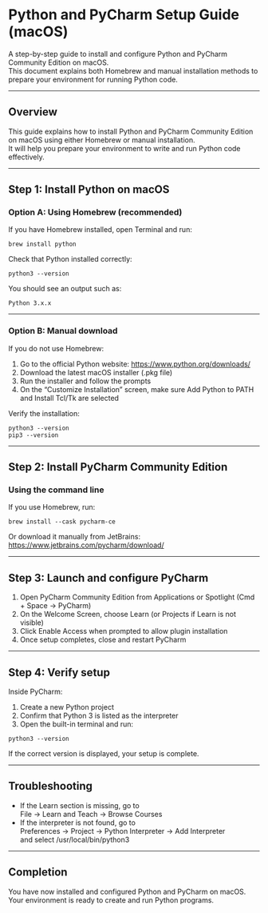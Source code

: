 # Python and PyCharm Setup Guide (macOS)

A step-by-step guide to install and configure Python and PyCharm Community Edition on macOS.  
This document explains both Homebrew and manual installation methods to prepare your environment for running Python code.

---

## Overview

This guide explains how to install Python and PyCharm Community Edition on macOS using either Homebrew or manual installation.  
It will help you prepare your environment to write and run Python code effectively.

---

## Step 1: Install Python on macOS

### Option A: Using Homebrew (recommended)

If you have Homebrew installed, open Terminal and run:

```
brew install python
```

Check that Python installed correctly:

```
python3 --version
```

You should see an output such as:

```
Python 3.x.x
```

---

### Option B: Manual download

If you do not use Homebrew:

1. Go to the official Python website: https://www.python.org/downloads/
2. Download the latest macOS installer (.pkg file)
3. Run the installer and follow the prompts
4. On the “Customize Installation” screen, make sure Add Python to PATH and Install Tcl/Tk are selected

Verify the installation:

```
python3 --version
pip3 --version
```

---

## Step 2: Install PyCharm Community Edition

### Using the command line

If you use Homebrew, run:

```
brew install --cask pycharm-ce
```

Or download it manually from JetBrains:  
https://www.jetbrains.com/pycharm/download/

---

## Step 3: Launch and configure PyCharm

1. Open PyCharm Community Edition from Applications or Spotlight (Cmd + Space → PyCharm)
2. On the Welcome Screen, choose Learn (or Projects if Learn is not visible)
3. Click Enable Access when prompted to allow plugin installation
4. Once setup completes, close and restart PyCharm

---

## Step 4: Verify setup

Inside PyCharm:

1. Create a new Python project  
2. Confirm that Python 3 is listed as the interpreter  
3. Open the built-in terminal and run:

```
python3 --version
```

If the correct version is displayed, your setup is complete.

---

## Troubleshooting

- If the Learn section is missing, go to  
  File → Learn and Teach → Browse Courses  
- If the interpreter is not found, go to  
  Preferences → Project → Python Interpreter → Add Interpreter  
  and select /usr/local/bin/python3

---

## Completion

You have now installed and configured Python and PyCharm on macOS.  
Your environment is ready to create and run Python programs.
